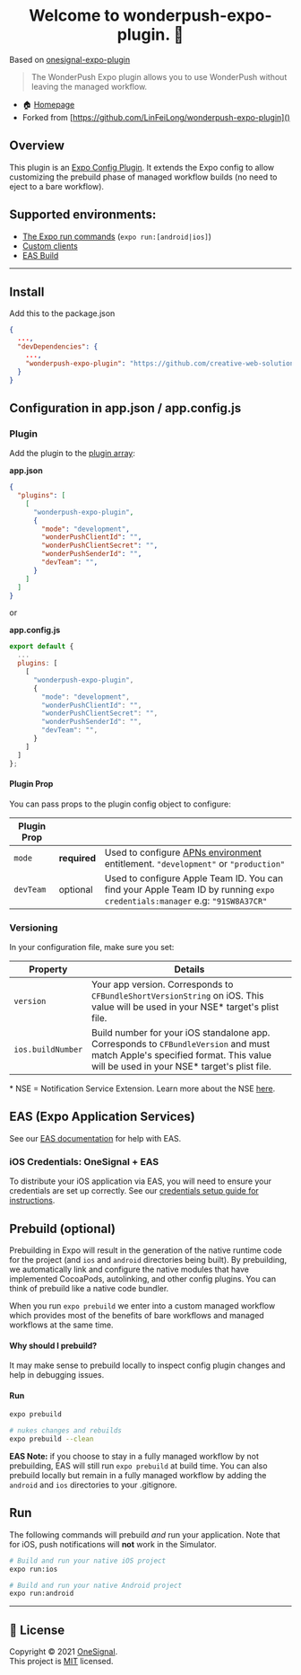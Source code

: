 <h1 align="center">Welcome to wonderpush-expo-plugin. 👋</h1>
<p>Based on <a href="https://github.com/OneSignal/onesignal-expo-plugin#readme" target="_blank">onesignal-expo-plugin</a></p>

> The WonderPush Expo plugin allows you to use WonderPush without leaving the managed workflow.

* 🏠 [Homepage](https://github.com/creative-web-solution/wonderpush-expo-plugin#readme)
* Forked from [https://github.com/LinFeiLong/wonderpush-expo-plugin]()

## Overview
This plugin is an [Expo Config Plugin](https://docs.expo.dev/guides/config-plugins/). It extends the Expo config to allow customizing the prebuild phase of managed workflow builds (no need to eject to a bare workflow).

## Supported environments:
* [The Expo run commands](https://docs.expo.dev/workflow/customizing/) (`expo run:[android|ios]`)
* [Custom clients](https://blog.expo.dev/introducing-custom-development-clients-5a2c79a9ddf8)
* [EAS Build](https://docs.expo.dev/build/introduction/)

---

## Install

Add this to the package.json

```json
{
  ...,
  "devDependencies": {
    ...,
    "wonderpush-expo-plugin": "https://github.com/creative-web-solution/wonderpush-expo-plugin.git"
  }
}
```

## Configuration in app.json / app.config.js
### Plugin
Add the plugin to the [plugin array](https://docs.expo.dev/versions/latest/config/app/):

**app.json**
```json
{
  "plugins": [
    [
      "wonderpush-expo-plugin",
      {
        "mode": "development",
        "wonderPushClientId": "",
        "wonderPushClientSecret": "",
        "wonderPushSenderId": "",
        "devTeam": "",
      }
    ]
  ]
}
```

or

**app.config.js**
```js
export default {
  ...
  plugins: [
    [
      "wonderpush-expo-plugin",
      {
        "mode": "development",
        "wonderPushClientId": "",
        "wonderPushClientSecret": "",
        "wonderPushSenderId": "",
        "devTeam": "",
      }
    ]
  ]
};
```

#### Plugin Prop
You can pass props to the plugin config object to configure:

| Plugin Prop              |          |                                                                                                                                                                                                                                                                                                                                |
|--------------------------|----------|--------------------------------------------------------------------------------------------------------------------------------------------------------------------------------------------------------------------------------------------------------------------------------------------------------------------------------|
| `mode`                   | **required** | Used to configure  [APNs environment](https://developer.apple.com/documentation/bundleresources/entitlements/aps-environment)  entitlement.  `"development"` or  `"production"`                                                                                                                                                |
| `devTeam`                | optional | Used to configure Apple Team ID. You can find your Apple Team ID by running `expo credentials:manager`  e.g: `"91SW8A37CR"`                                                                                                                                                                                                    |

### Versioning
In your configuration file, make sure you set:

| Property             | Details                                                                                                                                                                      |
|-------------------|------------------------------------------------------------------------------------------------------------------------------------------------------------------------------|
| `version`         | Your app version. Corresponds to `CFBundleShortVersionString` on iOS. This value will be used in your NSE* target's plist file.                                               |
| `ios.buildNumber` | Build number for your iOS standalone app. Corresponds to `CFBundleVersion` and must match Apple's specified format. This value will be used in your NSE* target's plist file. |

\* NSE = Notification Service Extension. Learn more about the NSE [here](https://documentation.onesignal.com/docs/service-extensions).

## EAS (Expo Application Services)
See our [EAS documentation](EAS.md) for help with EAS.

### iOS Credentials: OneSignal + EAS
To distribute your iOS application via EAS, you will need to ensure your credentials are set up correctly. See our [credentials setup guide for instructions](IOS_CREDENTIALS_EAS.md).

## Prebuild (optional)
Prebuilding in Expo will result in the generation of the native runtime code for the project (and `ios` and `android` directories being built). By prebuilding, we automatically link and configure the native modules that have implemented CocoaPods, autolinking, and other config plugins. You can think of prebuild like a native code bundler.

When you run `expo prebuild` we enter into a custom managed workflow which provides most of the benefits of bare workflows and managed workflows at the same time.

#### Why should I prebuild?
It may make sense to prebuild locally to inspect config plugin changes and help in debugging issues.

#### Run
```sh
expo prebuild
```

```sh
# nukes changes and rebuilds
expo prebuild --clean
```

**EAS Note:** if you choose to stay in a fully managed workflow by not prebuilding, EAS will still run `expo prebuild` at build time. You can also prebuild locally but remain in a fully managed workflow by adding the `android` and `ios` directories to your .gitignore.

## Run
The following commands will prebuild *and* run your application. Note that for iOS, push notifications will **not** work in the Simulator.
```sh
# Build and run your native iOS project
expo run:ios

# Build and run your native Android project
expo run:android
```

---

## 📝 License

Copyright © 2021 [OneSignal](https://github.com/OneSignal).<br />
This project is [MIT](https://github.com/OneSignal/onesignal-expo-plugin/blob/main/LICENSE) licensed.
